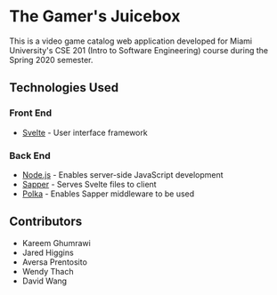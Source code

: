 # The Gamer's Juicebox
This is a video game catalog web application developed for Miami University's CSE 201 (Intro to Software Engineering) course during the Spring 2020 semester.
## Technologies Used
### Front End
* [Svelte](https://svelte.dev) - User interface framework
### Back End
* [Node.js](https://nodejs.org/en/) - Enables server-side JavaScript development
* [Sapper](https://sapper.svelte.dev/) - Serves Svelte files to client
* [Polka](https://www.npmjs.com/package/polka) - Enables Sapper middleware to be used
## Contributors
* Kareem Ghumrawi
* Jared Higgins
* Aversa Prentosito
* Wendy Thach
* David Wang
